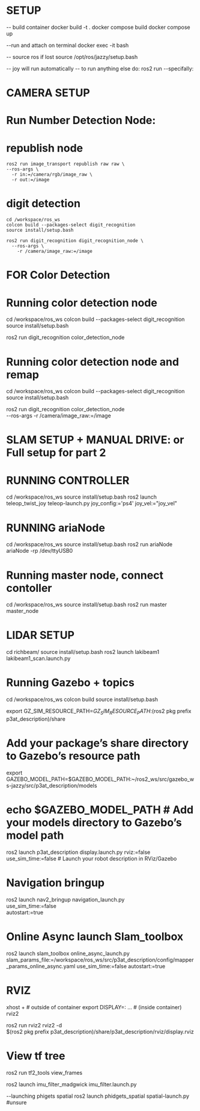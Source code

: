 # SETUP

-- build container
docker build -t <name> .
docker compose build
docker compose up

--run and attach on terminal
docker exec -it <name> bash

-- source ros if lost
source /opt/ros/jazzy/setup.bash

-- joy will run automatically
-- to run anything else do:
ros2 run <packagename> <nodename>
--specifally:


# CAMERA SETUP

# Run Number Detection Node:

  # republish node

    ros2 run image_transport republish raw raw \
    --ros-args \
      -r in:=/camera/rgb/image_raw \
      -r out:=/image
 
  # digit detection

    cd /workspace/ros_ws
    colcon build --packages-select digit_recognition
    source install/setup.bash
 
    ros2 run digit_recognition digit_recognition_node \
      --ros-args \
        -r /camera/image_raw:=/image
 
# FOR Color Detection 

# Running color detection node
cd /workspace/ros_ws
colcon build --packages-select digit_recognition
source install/setup.bash
 
ros2 run digit_recognition color_detection_node

# Running color detection node and remap
cd /workspace/ros_ws
colcon build --packages-select digit_recognition
source install/setup.bash
 
ros2 run digit_recognition color_detection_node \
  --ros-args -r /camera/image_raw:=/image
 


# SLAM SETUP + MANUAL DRIVE: or Full setup for part 2

# RUNNING CONTROLLER

cd /workspace/ros_ws
source install/setup.bash
ros2 launch teleop_twist_joy teleop-launch.py joy_config:='ps4' joy_vel:="joy_vel"     

 # RUNNING ariaNode
cd /workspace/ros_ws
source install/setup.bash
ros2 run ariaNode ariaNode -rp /dev/ttyUSB0                  

 # Running master node,  connect contoller 
cd /workspace/ros_ws
source install/setup.bash
ros2 run master master_node                          

# LIDAR SETUP

cd richbeam/
source install/setup.bash
ros2 launch lakibeam1 lakibeam1_scan.launch.py                  


# Running Gazebo + topics

cd /workspace/ros_ws
colcon build
source install/setup.bash

export GZ_SIM_RESOURCE_PATH=$GZ_SIM_RESOURCE_PATH:$(ros2 pkg prefix p3at_description)/share   
# Add your package’s share directory to Gazebo’s resource path
export GAZEBO_MODEL_PATH=$GAZEBO_MODEL_PATH:~/ros2_ws/src/gazebo_ws-jazzy/src/p3at_description/models
# echo $GAZEBO_MODEL_PATH # Add your models directory to Gazebo’s model path

ros2 launch p3at_description display.launch.py rviz:=false use_sim_time:=false # Launch your robot description in RViz/Gazebo

# Navigation bringup

ros2 launch nav2_bringup navigation_launch.py \
  use_sim_time:=false \
  autostart:=true

# Online Async launch Slam_toolbox


ros2 launch slam_toolbox online_async_launch.py  slam_params_file:=/workspace/ros_ws/src/p3at_description/config/mapper_params_online_async.yaml use_sim_time:=false autostart:=true

# RVIZ

xhost +                                           # outside of container
export DISPLAY=: ...                              # (inside container)
rviz2

  ros2 run rviz2 rviz2 -d \
  $(ros2 pkg prefix p3at_description)/share/p3at_description/rviz/display.rviz











# View tf tree
ros2 run tf2_tools view_frames

ros2 launch imu_filter_madgwick imu_filter.launch.py

--launching phigets spatial
 ros2 launch phidgets_spatial spatial-launch.py   #unsure 

 <!--   
#UPDATED (unsure)

ros2 run digit_recognition digit_recognition_node \
  --ros-args -r /camera/image_raw:=/image


3. in seperate terminals

ros2 run image_tools showimage --ros-args -r image:=/digit_thresh
ros2 run image_tools showimage --ros-args -r image:=/digit_annotated
ros2 topic echo /digit_classification_result -->